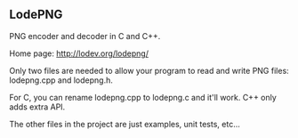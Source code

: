 LodePNG
-------

PNG encoder and decoder in C and C++.

Home page: http://lodev.org/lodepng/

Only two files are needed to allow your program to read and write PNG files: lodepng.cpp and lodepng.h.

For C, you can rename lodepng.cpp to lodepng.c and it'll work. C++ only adds extra API.

The other files in the project are just examples, unit tests, etc...